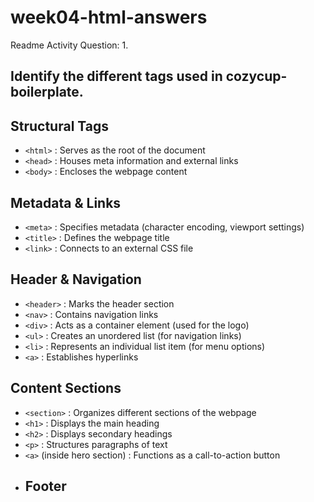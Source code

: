 # week04-html-answers
Readme Activity
Question: 1. 
## Identify the different tags used in cozycup-boilerplate.
## Structural Tags
- `<html>` : Serves as the root of the document
- `<head>` : Houses meta information and external links
- `<body>` : Encloses the webpage content
## Metadata & Links
- `<meta>` : Specifies metadata (character encoding, viewport settings)
- `<title>` : Defines the webpage title
- `<link>` : Connects to an external CSS file
## Header & Navigation
- `<header>` : Marks the header section
- `<nav>` : Contains navigation links
- `<div>` : Acts as a container element (used for the logo)
- `<ul>` : Creates an unordered list (for navigation links)
- `<li>` : Represents an individual list item (for menu options)
- `<a>` : Establishes hyperlinks
## Content Sections
- `<section>` : Organizes different sections of the webpage
- `<h1>` : Displays the main heading
- `<h2>` : Displays secondary headings
- `<p>` : Structures paragraphs of text
- `<a>` (inside hero section) : Functions as a call-to-action button
- ## Footer
